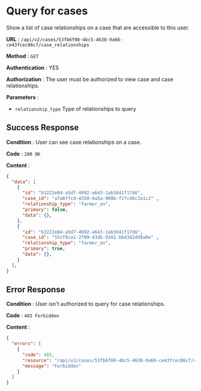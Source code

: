 <!-- Copyright (c) 2014 - 2023 UNICEF. All rights reserved. -->

# Query for cases

Show a list of case relationships on a case that are accessible to this user.

**URL** : `/api/v2/cases/53fb6f08-4bc5-4638-9a66-ce43fcec86cf/case_relationships`

**Method** : `GET`

**Authentication** : YES

**Authorization** : The user must be authorized to view case and case relationships.

**Parameters** :

* `relationship_type` Type of relationships to query

## Success Response

**Condition** : User can see case relationships on a case.

**Code** : `200 OK`

**Content** :

```json
{
  "data": [
    {
      "id": "b3222e84-a5d7-4692-a643-1ab3d41f17d6",
      "case_id": "a7a6ffcd-4350-4a5a-900b-f1fc46c3a1c2" ,
      "relationship_type": "farmer_on",
      "primary": false,
      "data": {},
    },
    {
      "id": "b3222e84-a5d7-4692-a643-1ab3d41f17d6",
      "case_id": "55cf8ca1-2f99-43db-9101-bbd342dd9a8e" ,
      "relationship_type": "farmer_on",
      "primary": true,
      "data": {},
    }
  ],
}
```
## Error Response

**Condition** : User isn't authorized to query for case relationships.

**Code** : `403 Forbidden`

**Content** :

```json
{
  "errors": [
    {
      "code": 403,
      "resource": "/api/v2/cases/53fb6f08-4bc5-4638-9a66-ce43fcec86cf/case_relationships",
      "message": "Forbidden"
    }
  ]
}
```
